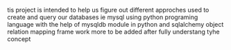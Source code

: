 tis project is intended to help us figure out different approches used to create and query our databases ie mysql
using python programing language with the help of mysqldb module in python and sqlalchemy object relation mapping frame work 
more to be added after fully understang tyhe concept
